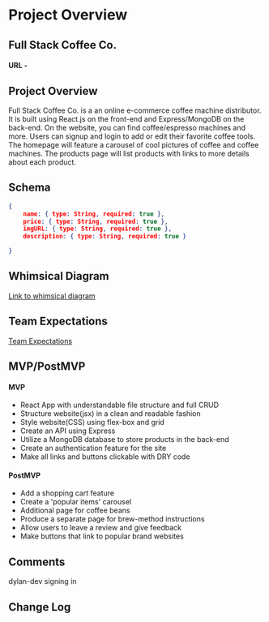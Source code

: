 # Project Overview

## Full Stack Coffee Co.

#### URL - 


## Project Overview

Full Stack Coffee Co. is a an online e-commerce coffee machine distributor. It is built using React.js on the front-end and Express/MongoDB on the back-end. On the website, you can find coffee/espresso machines and more. Users can signup and login to add or edit their favorite coffee tools. The homepage will feature a carousel of cool pictures of coffee and coffee machines. The products page will list products with links to more details about each product.


## Schema

``` .json
{
    name: { type: String, required: true },
    price: { type: String, required: true },
    imgURL: { type: String, required: true },
    description: { type: String, required: true }

}
```


## Whimsical Diagram

  [Link to whimsical diagram](https://whimsical.com/full-stack-coffee-co-KEu9CGnX5UZUkVeXmNbWjC)



## Team Expectations 

  [Team Expectations](https://docs.google.com/document/d/e/2PACX-1vRAsoE8jW6tQSaWdJRNtPk5LO_ABWQjP6Vjg0xwR92sHvPpHkBKjbPAgT1fK5p0jCGHhtij0sWi4knl/pub)


## MVP/PostMVP


#### MVP 

- React App with understandable file structure and full CRUD
- Structure website(jsx) in a clean and readable fashion
- Style website(CSS) using flex-box and grid
- Create an API using Express
- Utilize a MongoDB database to store products in the back-end
- Create an authentication feature for the site
- Make all links and buttons clickable with DRY code


#### PostMVP  

- Add a shopping cart feature
- Create a 'popular items' carousel
- Additional page for coffee beans
- Produce a separate page for brew-method instructions
- Allow users to leave a review and give feedback
- Make buttons that link to popular brand websites


## Comments
dylan-dev signing in


## Change Log

